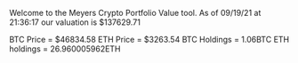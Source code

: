 Welcome to the Meyers Crypto Portfolio Value tool. 
As of 09/19/21 at 21:36:17 our valuation is $137629.71 

BTC Price = $46834.58
 ETH Price = $3263.54
BTC Holdings = 1.06BTC
 ETH holdings = 26.960005962ETH 
